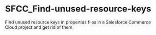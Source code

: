 # SFCC_Find-unused-resource-keys
Find unused resource keys in properties files in a Salesforce Commerce Cloud project and get rid of them.
